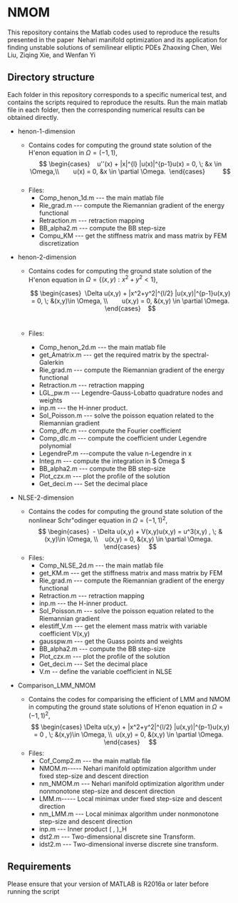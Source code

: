 # NMOM  
This repository contains the Matlab codes used to reproduce the results presented in the paper 
 Nehari manifold optimization and its application for finding unstable solutions of semilinear elliptic PDEs 
 Zhaoxing Chen, Wei Liu, Ziqing Xie, and Wenfan Yi
## Directory structure  
Each folder in this repository corresponds to a specific numerical test, and contains the scripts required to reproduce the results. Run the main matlab file in each folder, then the corresponding numerical results can be obtained directly.         
- henon-1-dimension  
  + Contains codes for computing the ground state solution of  the H\'enon equation in $\Omega = (-1,1) $,      
    $$
       \begin{cases}    
        u''(x) + |x|^{l} |u(x)|^{p-1}u(x) = 0, \; &x \in \Omega,\\        
        u(x) = 0,   &x \in \partial \Omega.  
       \end{cases}          
    $$        
  + Files: 
    * Comp_henon_1d.m  --- the main matlab file   
    * Rie_grad.m --- compute the Riemannian gradient of the energy functional    
    * Retraction.m --- retraction mapping      
    * BB_alpha2.m --- compute the BB step-size  
    * Compu_KM --- get the stiffness matrix and mass matrix by FEM discretization        
 
- henon-2-dimension  
  + Contains codes for computing the ground state solution of the H\'enon equation in $\Omega = \{(x,y):x^2+y^2<1\}$,   
     
    $$
    \begin{cases}  
    \Delta u(x,y) + |x^2+y^2|^{l/2} |u(x,y)|^{p-1}u(x,y)  = 0, \; &(x,y)\in \Omega,  \\        
     u(x,y) = 0,    &(x,y) \in \partial \Omega. 
    \end{cases}    
    $$      
  + Files:
    * Comp_henon_2d.m  --- the main matlab file 
    * get_Amatrix.m --- get the required matrix by the spectral-Galerkin  
    * Rie_grad.m --- compute the Riemannian gradient of the energy functional    
    * Retraction.m --- retraction mapping    
    * LGL_pw.m --- Legendre-Gauss-Lobatto quadrature nodes and weights  
    * inp.m --- the H-inner product.  
    * Sol_Poisson.m --- solve the poisson equation related to the Riemannian gradient
    * Comp_dfc.m --- compute the Fourier coefficient    
    * Comp_dlc.m --- compute the coefficient under Legendre polynomial   
    * LegendreP.m ---compute the value n-Legendre in x  
    * Integ.m --- compute the integration in $ Omega $    
    * BB_alpha2.m --- compute the BB step-size    
    * Plot_czx.m --- plot the profile of the solution  
    * Get_deci.m --- Set the decimal place  

- NLSE-2-dimension
  + Contains the codes for computing the ground state solution of  the nonlinear Schr\"odinger equation in $\Omega = (-1,1)^2$,
         $$ 
          \begin{cases}  
          - \Delta u(x,y) + V(x,y)u(x,y)   = u^3(x,y) ,  \; &(x,y)\in \Omega, \\    
           u(x,y)  = 0,   &(x,y) \in \partial \Omega.   
          \end{cases}     
         $$
  + Files:
    * Comp_NLSE_2d.m --- the main matlab file
    * get_KM.m --- get the stiffness matrix and mass matrix by FEM
    * Rie_grad.m --- compute the Riemannian gradient of the energy functional    
    * Retraction.m --- retraction mapping    
    * inp.m --- the H-inner product.
    * Sol_Poisson.m --- solve the poisson equation related to the Riemannian gradient  
    * elestiff_V.m --- get the element mass matrix with variable coefficient V(x,y)  
    * gausspw.m --- get the Guass points and weights  
    * BB_alpha2.m --- compute the BB step-size      
    * Plot_czx.m --- plot the profile of the solution  
    * Get_deci.m --- Set the decimal place  
    * V.m -- define the variable coefficient in NLSE   


- Comparison_LMM_NMOM
  + Contains the codes for comparising the efficient of LMM and NMOM in computing the ground state solutions of H\'enon equation in $\Omega = (-1,1)^2$, 
    $$ 
    \begin{cases} \Delta u(x,y) + |x^2+y^2|^{l/2} |u(x,y)|^{p-1}u(x,y) = 0 ,  \; &(x,y)\in \Omega, \\  
      u(x,y) = 0,   &(x,y) \in \partial \Omega.   
    \end{cases}     
    $$
  + Files:
    * Cof_Comp2.m --- the main matlab file 
    * NMOM.m----- Nehari manifold optimization algorithm under fixed step-size and descent direction  
    * nm_NMOM.m --- Nehari manifold optimization algorithm under nonmonotone step-size and descent direction  
    * LMM.m----- Local minimax under fixed step-size and descent direction    
    * nm_LMM.m --- Local minimax algorithm under nonmonotone step-size and descent direction    
    * inp.m --- Inner product ( , )_H  
    * dst2.m --- Two-dimensional discrete sine Transform.            
    * idst2.m --- Two-dimensional inverse discrete sine transform.  

## Requirements
Please ensure that your version of MATLAB is R2016a or later before running the script
